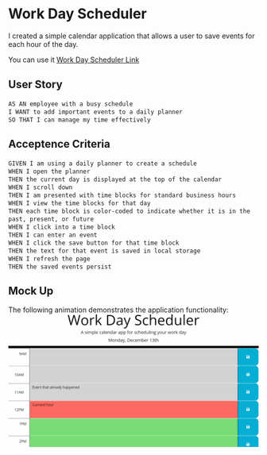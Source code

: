 # Work Day Scheduler
I created a simple calendar application that allows a user to save events for each hour of the day.

You can use it [Work Day Scheduler Link](https://emjkenz.github.io/work-day-scheduler/)

## User Story
```
AS AN employee with a busy schedule
I WANT to add important events to a daily planner
SO THAT I can manage my time effectively
```

## Acceptence Criteria
```
GIVEN I am using a daily planner to create a schedule
WHEN I open the planner
THEN the current day is displayed at the top of the calendar
WHEN I scroll down
THEN I am presented with time blocks for standard business hours
WHEN I view the time blocks for that day
THEN each time block is color-coded to indicate whether it is in the past, present, or future
WHEN I click into a time block
THEN I can enter an event
WHEN I click the save button for that time block
THEN the text for that event is saved in local storage
WHEN I refresh the page
THEN the saved events persist
```

## Mock Up
The following animation demonstrates the application functionality:
![example](./images/example.gif)

